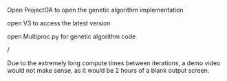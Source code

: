 Open ProjectGA to open the genetic algorithm implementation

open V3 to access the latest version

open Multiproc.py for genetic algorithm code

/

Due to the extremely long compute times between iterations, a demo video would not make sense, as it would be 2 hours of a blank output screen.
